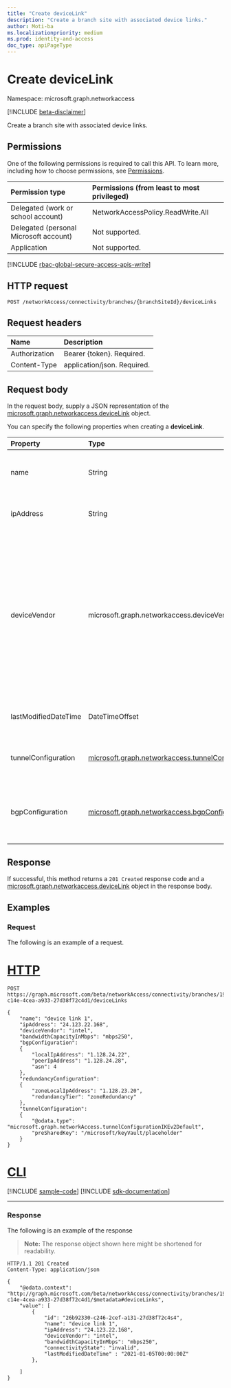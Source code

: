 ```yaml
---
title: "Create deviceLink"
description: "Create a branch site with associated device links."
author: Moti-ba
ms.localizationpriority: medium
ms.prod: identity-and-access
doc_type: apiPageType
---
```


# Create deviceLink
Namespace: microsoft.graph.networkaccess

[!INCLUDE [beta-disclaimer](../../includes/beta-disclaimer.md)]

Create a branch site with associated device links.

## Permissions
One of the following permissions is required to call this API. To learn more, including how to choose permissions, see [Permissions](/graph/permissions-reference).

|Permission type|Permissions (from least to most privileged)|
|:---|:---|
|Delegated (work or school account)|NetworkAccessPolicy.ReadWrite.All|
|Delegated (personal Microsoft account)|Not supported.|
|Application|Not supported.|

[!INCLUDE [rbac-global-secure-access-apis-write](../includes/rbac-for-apis/rbac-global-secure-access-apis-write.md)]

## HTTP request

<!-- {
  "blockType": "ignored"
}
-->
``` http
POST /networkAccess/connectivity/branches/{branchSiteId}/deviceLinks
```

## Request headers
|Name|Description|
|:---|:---|
|Authorization|Bearer {token}. Required.|
|Content-Type|application/json. Required.|

## Request body
In the request body, supply a JSON representation of the [microsoft.graph.networkaccess.deviceLink](../resources/networkaccess-devicelink.md) object.

You can specify the following properties when creating a **deviceLink**.

|Property|Type|Description|
|:---|:---|:---|
|name|String|Represents the name or identifier associated with a device link. Required.|
|ipAddress|String|Represents the IP address associated with a device link. Required.|
|deviceVendor|microsoft.graph.networkaccess.deviceVendor|Represents the vendor or manufacturer of the device associated with a device link. The possible values are: `barracudaNetworks`, `checkPoint`, `ciscoMeraki`, `citrix`, `fortinet`, `hpeAruba`, `netFoundry`, `nuage`, `openSystems`, `paloAltoNetworks`, `riverbedTechnology`, `silverPeak`, `vmWareSdWan`, `versa`, `other`. Required.|
|lastModifiedDateTime|DateTimeOffset|Represents the date and time when the device link was last modified. Required.|
|tunnelConfiguration|[microsoft.graph.networkaccess.tunnelConfiguration](../resources/networkaccess-tunnelconfiguration.md)|Represents the tunnel configuration settings associated with a device link. Required.|
|bgpConfiguration|[microsoft.graph.networkaccess.bgpConfiguration](../resources/networkaccess-bgpconfiguration.md)|Represents the Border Gateway Protocol (BGP) configuration settings associated with a device link. Required.|


## Response

If successful, this method returns a `201 Created` response code and a [microsoft.graph.networkaccess.deviceLink](../resources/networkaccess-devicelink.md) object in the response body.

## Examples

### Request
The following is an example of a request.
# [HTTP](#tab/http)
<!-- {
  "blockType": "request",
  "name": "create_devicelink_from_"
}
-->
``` http
POST https://graph.microsoft.com/beta/networkAccess/connectivity/branches/19a92090-c14e-4cea-a933-27d38f72c4d1/deviceLinks

{
    "name": "device link 1",
    "ipAddress": "24.123.22.168",
    "deviceVendor": "intel",
    "bandwidthCapacityInMbps": "mbps250",
    "bgpConfiguration":
    {
        "localIpAddress": "1.128.24.22",
        "peerIpAddress": "1.128.24.28",
        "asn": 4
    },
    "redundancyConfiguration":
    {
        "zoneLocalIpAddress": "1.128.23.20",
        "redundancyTier": "zoneRedundancy"
    },
    "tunnelConfiguration":
    {
        "@odata.type": "microsoft.graph.networkAccess.tunnelConfigurationIKEv2Default",
        "preSharedKey": "/microsoft/keyVault/placeholder"
    }
}
```

# [CLI](#tab/cli)
[!INCLUDE [sample-code](../includes/snippets/cli/create-devicelink-from--cli-snippets.md)]
[!INCLUDE [sdk-documentation](../includes/snippets/snippets-sdk-documentation-link.md)]

---

### Response
The following is an example of the response
>**Note:** The response object shown here might be shortened for readability.
<!-- {
  "blockType": "response",
  "truncated": true,
  "@odata.type": "microsoft.graph.networkaccess.deviceLink"
}
-->
``` http
HTTP/1.1 201 Created
Content-Type: application/json

{
    "@odata.context": "http://graph.microsoft.com/beta/networkAccess/connectivity/branches/19a92090-c14e-4cea-a933-27d38f72c4d1/$metadata#deviceLinks",
    "value": [
        {
            "id": "26b92330-c246-2cef-a131-27d38f72c4s4",
            "name": "device link 1",
            "ipAddress": "24.123.22.168",
            "deviceVendor": "intel",
            "bandwidthCapacityInMbps": "mbps250",
            "connectivityState": "invalid",
            "lastModifiedDateTime" : "2021-01-05T00:00:00Z"
        },

    ]
}
```
